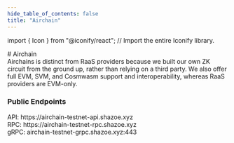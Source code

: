```yaml
---
hide_table_of_contents: false
title: "Airchain"
---
```


import { Icon } from "@iconify/react"; // Import the entire Iconify library.

<div className="h1-with-icon icon-airchain">
# Airchain 
</div>
<!-- deskripsi -->
Airchains is distinct from RaaS providers because we built our own ZK circuit from the ground up, rather than relying on a third party. We also offer full EVM, SVM, and Cosmwasm support and interoperability, whereas RaaS providers are EVM-only.

<!-- Sosmed links -->

<a href="https://www.airchains.io"><Icon icon="tabler:world-www" width="35" height="35" /></a>
<a href="https://x.com/airchains_io"><Icon icon="ri:twitter-x-fill" width="35" height="35" /></a>
<a href="https://discord.gg/airchains"><Icon icon="bi:discord" width="35" height="35" /></a>
<a href="https://explorer.shazoe.xyz/airchain-testnet"><Icon icon="meteor-icons:search" width="35" height="35" /></a>

<!-- Endpouints -->

### Public Endpoints <Icon icon="ic:round-lens" width="24" height="24" className="endpoints-online"/>

<div className="endpoints">API: https://airchain-testnet-api.shazoe.xyz</div>
<div className="endpoints">RPC: https://airchain-testnet-rpc.shazoe.xyz</div>
<div className="endpoints">gRPC: airchain-testnet-grpc.shazoe.xyz:443</div>
